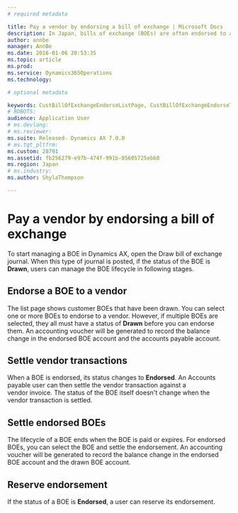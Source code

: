 ```yaml
---
# required metadata

title: Pay a vendor by endorsing a bill of exchange | Microsoft Docs
description: In Japan, bills of exchange (BOEs) are often endorsed to a vendor and used as a method of payment. In Microsoft Dynamics AX, a list page for BOEs provides centralized management of the BOE lifecycle.
author: annbe
manager: AnnBe
ms.date: 2016-01-06 20:53:35
ms.topic: article
ms.prod: 
ms.service: Dynamics365Operations
ms.technology: 

# optional metadata

keywords: CustBillOfExchangeEndorseListPage, CustBillOfExchangeEndorseToVendor
# ROBOTS: 
audience: Application User
# ms.devlang: 
# ms.reviewer: 
ms.suite: Released- Dynamics AX 7.0.0
# ms.tgt_pltfrm: 
ms.custom: 28791
ms.assetid: fb256279-e97b-474f-991b-05605725ebb8
ms.region: Japan
# ms.industry: 
ms.author: ShylaThompson

---
```


# Pay a vendor by endorsing a bill of exchange

To start managing a BOE in Dynamics AX, open the Draw bill of exchange journal. When this type of journal is posted, if the status of the BOE is **Drawn**, users can manage the BOE lifecycle in following stages.

## Endorse a BOE to a vendor
The list page shows customer BOEs that have been drawn. You can select one or more BOEs to endorse to a vendor. However, if multiple BOEs are selected, they all must have a status of **Drawn** before you can endorse them. An accounting voucher will be generated to record the balance change in the endorsed BOE account and the accounts payable account.

## Settle vendor transactions
When a BOE is endorsed, its status changes to **Endorsed**. An Accounts payable user can then settle the vendor transaction against a vendor invoice. The status of the BOE itself doesn't change when the vendor transaction is settled.

## Settle endorsed BOEs
The lifecycle of a BOE ends when the BOE is paid or expires. For endorsed BOEs, you can select the BOE and settle the endorsement. An accounting voucher will be generated to record the balance change in the endorsed BOE account and the drawn BOE account.

## Reserve endorsement
If the status of a BOE is **Endorsed**, a user can reserve its endorsement.


